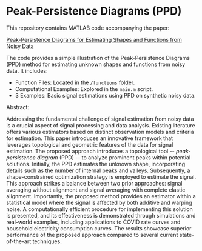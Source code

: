 # Peak-Persistence Diagrams (PPD)

This repository contains MATLAB code accompanying the paper:

[Peak-Persistence Diagrams for Estimating Shapes and Functions from Noisy Data](https://arxiv.org/abs/2305.04826)

The code provides a simple illustration of the Peak-Persistence Diagrams (PPD) method for estimating unknown shapes and functions from noisy data. It includes:

- Function Files: Located in the `/functions` folder.
- Computational Examples: Explored in the `main.m` script.
- 3 Examples: Basic signal estimations using PPD on synthetic noisy data.

Abstract:

Addressing the fundamental challenge of signal estimation from noisy data is a crucial aspect of signal processing and data analysis. Existing literature offers various estimators based on distinct observation models and criteria for estimation. This paper introduces an innovative framework that leverages topological and geometric features of the data for signal estimation. The proposed approach introduces a topological tool -- *peak-persistence diagram* (PPD) -- to analyze prominent peaks within potential solutions. Initially, the PPD estimates the unknown shape, incorporating details such as the number of internal peaks and valleys. Subsequently, a shape-constrained optimization strategy is employed to estimate the signal. This approach strikes a balance between two prior approaches: signal averaging without alignment and signal averaging with complete elastic alignment. Importantly, the proposed method provides an estimator within a statistical model where the signal is affected by both additive and warping noise. A computationally efficient procedure for implementing this solution is presented, and its effectiveness is demonstrated through simulations and real-world examples, including applications to COVID rate curves and household electricity consumption curves. The results showcase superior performance of the proposed approach compared to several current state-of-the-art techniques.

